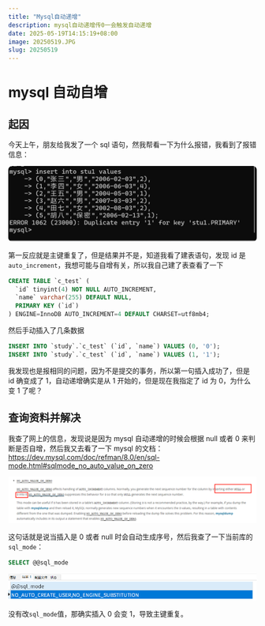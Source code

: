 ```yaml
---
title: "Mysql自动递增"
description: mysql自动递增传0一会触发自动递增
date: 2025-05-19T14:15:19+08:00
image: 20250519.JPG
slug: 20250519
---
```


# mysql 自动自增

## 起因

今天上午，朋友给我发了一个 sql 语句，然我帮看一下为什么报错，我看到了报错信息：

![报错信息](1.png)

第一反应就是主键重复了，但是结果并不是，知道我看了建表语句，发现 id 是`auto_increment`，我想可能与自增有关，所以我自己建了表查看了一下

```sql
CREATE TABLE `c_test` (
  `id` tinyint(4) NOT NULL AUTO_INCREMENT,
  `name` varchar(255) DEFAULT NULL,
  PRIMARY KEY (`id`)
) ENGINE=InnoDB AUTO_INCREMENT=4 DEFAULT CHARSET=utf8mb4;
```

然后手动插入了几条数据

```sql
INSERT INTO `study`.`c_test` (`id`, `name`) VALUES (0, '0');
INSERT INTO `study`.`c_test` (`id`, `name`) VALUES (1, '1');
```

我发现也是报相同的问题，因为不是提交的事务，所以第一句插入成功了，但是 id 确变成了 1，自动递增确实是从 1 开始的，但是现在我指定了 id 为 0，为什么变 1 了呢？

## 查询资料并解决

我查了网上的信息，发现说是因为 mysql 自动递增的时候会根据 null 或者 0 来判断是否自增，然后我又去看了一下 mysql 的文档：https://dev.mysql.com/doc/refman/8.0/en/sql-mode.html#sqlmode_no_auto_value_on_zero

![mysql文档](2.png)

这句话就是说当插入是 0 或者 null 时会自动生成序号，然后我查了一下当前库的`sql_mode`：

```sql
SELECT @@sql_mode
```

![sql_mode](3.png)

没有改`sql_mode`值，那确实插入 0 会变 1，导致主键重复。
